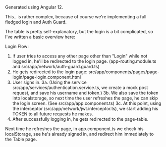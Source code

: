 Generated using Angular 12.

This.. is rather complex, because of course we're implementing a full fledged login and Auth Guard.

The table is pretty self-explanatory, but the login is a bit complicated, so I've written a basic overview here:

Login Flow:
1. If user tries to access any other page other than "Login" while not logged in, he'll be redirected to the login page. (app-routing.module.ts and src/app/network/auth-guard.guard.ts)
2. He gets redirected to the login page: src/app/components/pages/page-login/page-login.component.html
3. User signs in. 
3a. (Using the service src/app/services/authentication.service.ts, we create a mock post request, and save his username and token.)
3b. We also save the token into localstorage, so next time the user refreshes the page, he can skip the login screen. (See src/app/app.component.ts)
3c. At this point, using the interceptor (src/app/network/jwt.interceptor.ts), we start adding his TOKEN to all future requests he makes. 
4. After successfully logging in, he gets redirected to the page-table.





Next time he refreshes the page, in app.component.ts we check his localStorage, see he's already signed in, and redirect him immediately to the Table page.